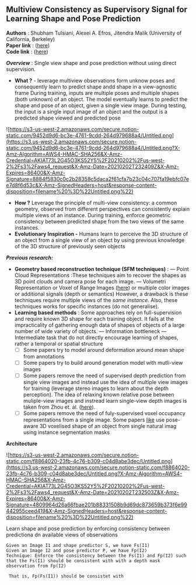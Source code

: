 ## Multiview Consistency as Supervisory Signal for Learning Shape and Pose Prediction

**Authors** : Shubham Tulsiani, Alexei A. Efros, Jitendra Malik
(University of California, Berkeley) \
**Paper link** : ([here](https://arxiv.org/pdf/1801.03910.pdf)) \
**Code link** : ([here](https://github.com/shubhtuls/mvcSnP))

***Overview*** : Single view shape and pose prediction without using direct supervision.

- **What ?** - leverage multiview observations form unknow poses and consequently learn to predict shape andd shape in a view-agnostic frame During training, inputs are multiple poses and multiple shapes (both unknown) of an object. The model eventually learns to predict the shape and pose of an object, given a single view image. 
During testing, the input is a single input image of an object and the output is a predicted shape viewed and predicted pose

![https://s3-us-west-2.amazonaws.com/secure.notion-static.com/9452d9d6-bc3e-4761-9cdd-264d979688a4/Untitled.png](https://s3.us-west-2.amazonaws.com/secure.notion-static.com/9452d9d6-bc3e-4761-9cdd-264d979688a4/Untitled.png?X-Amz-Algorithm=AWS4-HMAC-SHA256&X-Amz-Credential=AKIAT73L2G45O3KS52Y5%2F20210202%2Fus-west-2%2Fs3%2Faws4_request&X-Amz-Date=20210202T232409Z&X-Amz-Expires=86400&X-Amz-Signature=8884f5830c0c2b28358c5daca2f61cfa7b23c04c707fa19ebfc07ee7d8f6d53c&X-Amz-SignedHeaders=host&response-content-disposition=filename%20%3D%22Untitled.png%22)

- **How ?** Leverage the principle of multi-view consistency: a common geometry, observed from different perspectives can consistently explain multiple views of an instance. During training, enforce geometric consistency between predicted shape from the two views of the same instances.
- **Evolutionary Inspiration -** Humans learn to perceive the 3D structure of an object from a single view of an object by using previous knowledge of the 3D structure of previously seen objects

***Previous research:***

- **Geometry based reconstruction technique (SFM techniques)** : 
— Point Cloud Representations :These techniques aim to recover the shapes as 3D point clouds and camera pose for each image.
— Volumetri Representation or Voxel  of Range Images ([here](http://homepages.inf.ed.ac.uk/rbf/CVonline/LOCAL_COPIES/CANTZLER2/range.html)) or multiple color images or additional signals (depth or semantics) 
However, a drawback is these techniques require multiple views of the *same instance*. Also, these techniques works for specific instances (do not generalise).
- **Learning based methods** : Some approaches rely on full-supervision and require known 3D shape for each training object. It fails at the impracticality of gathering enough data of shapes of objects of a large number of wide variety of objects. 
— Information bottleneck
— Intermediate task that do not directly encourage learning of shapes, rather a temporal or spatial structure
    - [ ]  Some papers try to model around deformation around mean shape from annotations
    - [ ]  Some papers try to build around generation model with mutli-view images
    - [ ]  Some papers remove the need of supervised depth prediction from single view images and instead use the idea of multiple view images for training (leverage stereo images to learn about the depth perception). The idea of relaxing known relative pose between muliple-view images and instread learn single-view depth images is taken from Zhou et. al. ([here](https://arxiv.org/abs/1704.07813)).
    - [ ]  Some papers remove the need of fuly-supervised voxel occupancy representations from a single image. Some papers [like](https://arxiv.org/pdf/1801.03910.pdf#page=9&zoom=100,66,814)  use pose-aware 3D voxelised shape of an object from single natural imag using instance segmentation masks

**Architecture**

![https://s3-us-west-2.amazonaws.com/secure.notion-static.com/f8864020-23fb-4c76-b309-c04d8abe3dec/Untitled.png](https://s3.us-west-2.amazonaws.com/secure.notion-static.com/f8864020-23fb-4c76-b309-c04d8abe3dec/Untitled.png?X-Amz-Algorithm=AWS4-HMAC-SHA256&X-Amz-Credential=AKIAT73L2G45O3KS52Y5%2F20210202%2Fus-west-2%2Fs3%2Faws4_request&X-Amz-Date=20210202T232503Z&X-Amz-Expires=86400&X-Amz-Signature=4809964d26a66fbae201b88331508b9d69dc873659b373f6e99442955ceed419&X-Amz-SignedHeaders=host&response-content-disposition=filename%20%3D%22Untitled.png%22)

Learn shape and pose prediction by enforcing consistency between predictiona dn available views of observations

```
Given an Image I1 and shape predictor S, we have Fs(I1)
Given an Image I2 and pose predictor P, we have Fp(I2)
Technique: Enforce the consistency between the Fs(I1) and Fp(I2) such that the Fs(I1) should be consistent with with a depth mask observation from Fp(I2)

 That is, Fp(Fs(I1)) should be consistet with 
```